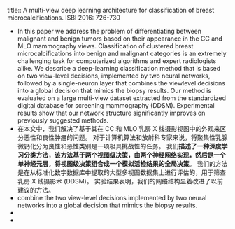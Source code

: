 title:: A multi-view deep learning architecture for classification of breast microcalcifications. ISBI 2016: 726-730

- In this paper we address the problem of differentiating between malignant and benign tumors based on their appearance in the CC and MLO mammography views. Classification of clustered breast microcalcifications into benign and malignant categories is an extremely challenging task for computerized algorithms and expert radiologists alike. We describe a deep-learning classification method that is based on two view-level decisions, implemented by two neural networks, followed by a single-neuron layer that combines the viewlevel decisions into a global decision that mimics the biopsy results. Our method is evaluated on a large multi-view dataset extracted from the standardized digital database for screening mammography (DDSM). Experimental results show that our network structure significantly improves on previously suggested methods.
- 在本文中，我们解决了基于其在 CC 和 MLO 乳房 X 线摄影视图中的外观来区分恶性和良性肿瘤的问题。 对于计算机算法和放射科专家来说，将聚集性乳腺微钙化分为良性和恶性类别是一项极具挑战性的任务。 我们**描述了一种深度学习分类方法，该方法基于两个视图级决策，由两个神经网络实现，然后是一个单神经元层，将视图级决策组合成一个模拟活检结果的全局决策**。 我们的方法是在从标准化数字数据库中提取的大型多视图数据集上进行评估的，用于筛查乳房 X 线摄影术 (DDSM)。 实验结果表明，我们的网络结构显着改进了以前建议的方法。
- combine the two view-level decisions implemented by two neural networks into a global decision that mimics the biopsy results.
-
-